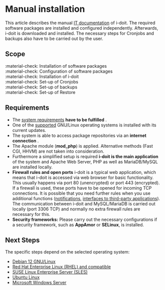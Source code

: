 # Manual installation

This article describes the manual [IT documentation](../../glossary.md) of i-doit. The required software packages are installed and configured independently. Afterwards, i-doit is downloaded and installed. The necessary steps for Cronjobs and backups also have to be carried out by the user.

## Scope

:material-check: Installation of software packages<br>
:material-check: Configuration of software packages<br>
:material-check: Installation of i-doit<br>
:material-check: Set-up of Cronjobs<br>
:material-check: Set-up of backups<br>
:material-check: Set-up of Restore

## Requirements

-   The [system requirements](../system-requirements.md) **have to be fulfilled** .
-   One of the [supported](../system-requirements.md) GNU/Linux operating systems is installed with its current updates.
-   The system is able to access package repositories via an **internet connection** .
-   The Apache module (**mod_php**) is applied. Alternative methods (Fast CGI, HHVM) are not taken into consideration.
-   Furthermore a simplified setup is required **i-doit is the main application** of the system and Apache Web Server, PHP as well as MariaDB/MySQL are installed locally.
-   **Firewall rules and open ports** i-doit is a typical web application, which means that i-doit is accessed via web browser for basic functionality. This usually happens via port 80 (unencrypted) or port 443 (encrypted). If a firewall is used, these ports have to be opened for incoming TCP connections. It is possible that you need further rules when you use additional functions ([notifications](../../evaluation/notifications.md), [interfaces to third-party applications](../../automation-and-integration/index.md)). The communication between i-doit and MySQL/MariaDB is carried out locally (port 3306 TCP) and normally no extra firewall rules are necessary for this.
-   **Security frameworks:** Please carry out the necessary configurations if a security framework, such as **AppAmor** or **SELinux**, is installed.

## Next Steps

The specific steps depend on the selected operating system:

-   [Debian 12 GNU/Linux](debian/index.md)
-   [Red Hat Enterprise Linux (RHEL) and compatible](red-hat-enterprise-linux/index.md)
-   [SUSE Linux Enterprise Server (SLES)](suse/index.md)
-   [Ubuntu Linux](ubuntu/index.md)
-   [Microsoft Windows Server](microsoft-windows-server/index.md)
